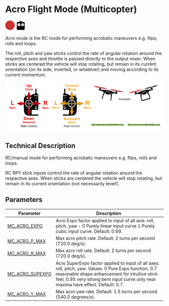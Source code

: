 # Acro Flight Mode (Multicopter)

<!-- this requires review and updates -->

[<img src="../../assets/site/difficulty_hard.png" title="Hard to fly" width="30px" />](../getting_started/flight_modes.md#key_difficulty)&nbsp;[<img src="../../assets/site/remote_control.svg" title="Manual/Remote control required" width="30px" />](../getting_started/flight_modes.md#key_manual)&nbsp;

*Acro mode* is the RC mode for performing acrobatic maneuvers e.g. flips, rolls and loops.

The roll, pitch and yaw sticks control the rate of angular rotation around the respective axes and throttle is passed directly to the output mixer. When sticks are centered the vehicle will stop rotating, but remain in its current orientation (on its side, inverted, or whatever) and moving according to its current momentum.

![MC Manual Acrobatic Flight](../../images/flight_modes/manual_acrobatic_MC.png)

<!-- image above incorrect: https://github.com/PX4/px4_user_guide/issues/182 -->

## Technical Description

RC/manual mode for performing acrobatic maneuvers e.g. flips, rolls and loops.

RC RPY stick inputs control the rate of angular rotation around the respective axes. When sticks are centered the vehicle will stop rotating, but remain in its current orientation (not necessarily level!).

## Parameters

Parameter | Description
--- | ---
<span id="MC_ACRO_EXPO"></span>[MC_ACRO_EXPO](../advanced_config/parameter_reference.md#MC_ACRO_EXPO) | Acro Expo factor applied to input of all axis: roll, pitch, yaw - 0 Purely linear input curve 1 Purely cubic input curve. Default: 0.69.
<span id="MC_ACRO_P_MAX"></span>[MC_ACRO_P_MAX](../advanced_config/parameter_reference.md#MC_ACRO_P_MAX) | Max acro pitch rate. Default: 2 turns per second (720.0 deg/s).
<span id="MC_ACRO_R_MAX"></span>[MC_ACRO_R_MAX](../advanced_config/parameter_reference.md#MC_ACRO_R_MAX) | Max acro roll rate. Default: 2 turns per second (720.0 deg/s).
<span id="MC_ACRO_SUPEXPO"></span>[MC_ACRO_SUPEXPO](../advanced_config/parameter_reference.md#MC_ACRO_SUPEXPO) | Acro SuperExpo factor applied to input of all axes: roll, pitch, yaw. Values: 0 Pure Expo function, 0.7 reasonable shape enhancement for intuitive stick feel, 0.95 very strong bent input curve only near maxima have effect. Default: 0.7.
<span id="MC_ACRO_Y_MAX"></span>[MC_ACRO_Y_MAX](../advanced_config/parameter_reference.md#MC_ACRO_Y_MAX) | Max acro yaw rate. Default: 1.5 turns per second (540.0 degrees/s).
